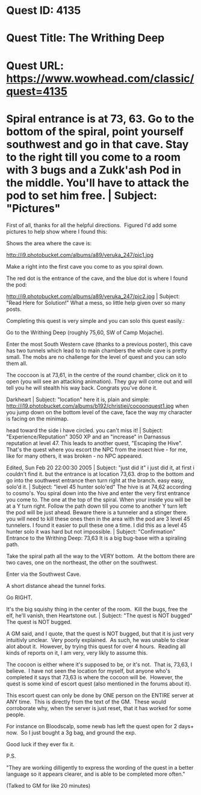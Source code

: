 # Quest ID: 4135
# Quest Title: The Writhing Deep
# Quest URL: https://www.wowhead.com/classic/quest=4135
# Spiral entrance is at 73, 63. Go to the bottom of the spiral, point yourself southwest and go in that cave. Stay to the right till you come to a room with 3 bugs and a Zukk'ash Pod in the middle. You'll have to attack the pod to set him free. | Subject: "Pictures"
First of all, thanks for all the helpful directions.  Figured I'd add some pictures to help show where I found this:

Shows the area where the cave is:

http://i9.photobucket.com/albums/a89/veruka_247/pic1.jpg

Make a right into the first cave you come to as you spiral down.

The red dot is the entrance of the cave, and the blue dot is where I found the pod:

http://i9.photobucket.com/albums/a89/veruka_247/pic2.jpg | Subject: "Read Here for Solution!"
What a mess, so little help given over so many posts.

Completing this quest is very simple and you can solo this quest easily.:

Go to the Writhing Deep (roughly 75,60, SW of Camp Mojache).

Enter the most South Western cave (thanks to a previous poster), this cave has two tunnels which lead to to main chambers the whole cave is pretty small. The mobs are no challenge for the level of quest and you can solo them all.

The coccoon is at 73,61, in the centre of the round chamber, click on it to open (you will see an attacking animation). They guy will come out and will tell you he will stealth his way back. Congrats you've done it.

Darkheart | Subject: "location"
here it is, plain and simple:
http://i19.photobucket.com/albums/b192/christiei/cocoonquest1.jpg
when you jump down on the bottom level of the cave, face the way my character is facing on the minimap.

head toward the side i have circled. you can't miss it! | Subject: "Experience/Reputation"
3050 XP and an "increase" in Darnassus reputation at level 47. This leads to another quest, "Escaping the Hive". That's the quest where you escort the NPC from the insect hive - for me, like for many others, it was broken - no NPC appeared.

Edited, Sun Feb 20 22:00:30 2005 | Subject: "just did it"
i just did it, at first i couldn't find it. but the entrance is at location 73,63. drop to the bottom and go into the southwest entrance then turn right at the branch. easy easy, solo'd it. | Subject: "level 45 hunter solo'ed"
The hive is at 74,62 according to cosmo's. You spiral down into the hive and enter the very first entrance you come to. The one at the top of the spiral. When your inside you will be at a Y turn right. Follow the path down till you come to another Y turn left the pod will be just ahead. Beware there is a tunneler and a stinger there. you will need to kill these ones then in the area with the pod are 3 level 45 tunnelers. I found it easier to pull these one a time. I did this as a level 45 hunter solo it was hard but not impossible. | Subject: "Confirmation"
Entrance to the Writhing Deep:
73,63
It is a big bug-base with a spiraling path.

Take the spiral path all the way to the VERY bottom.  At the bottom there are two caves, one on the northeast, the other on the southwest.

Enter via the Southwest Cave.

A short distance ahead the tunnel forks.

Go RIGHT.

It's the big squishy thing in the center of the room.  Kill the bugs, free the elf, he'll vanish, then Heartstone out. | Subject: "The quest is NOT bugged"
The quest is NOT bugged.

A GM said, and I quote, that the quest is NOT bugged, but that it is just very intuitivly unclear.  Very poorly explained.  As such, he was unable to clear alot about it.  However, by trying this quest for over 4 hours.  Reading all kinds of reports on it, I am very, very likly to assume this.

The cocoon is either where it's supposed to be, or it's not.  That is, 73,63, I believe.  I have not seen the location for myself, but anyone who's completed it says that 73,63 is where the cocoon will be.  However, the quest is some kind of escort quest (also mentioned in the forums about it). 

This escort quest can only be done by ONE person on the ENTIRE server at ANY time.  This is directly from the text of the GM.  These would corroborate why, when the server is just reset, that it has worked for some people. 

For instance on Bloodscalp, some newb has left the quest open for 2 days+ now.  So I just bought a 3g bag, and ground the exp.

Good luck if they ever fix it.

P.S.

"They are working dilligently to express the wording of the quest in a better language so it appears clearer, and is able to be completed more often."

(Talked to GM for like 20 minutes)